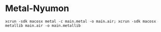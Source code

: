 
# Metal-Nyumon

	xcrun -sdk macosx metal -c main.metal -o main.air; xcrun -sdk macosx metallib main.air -o main.metallib